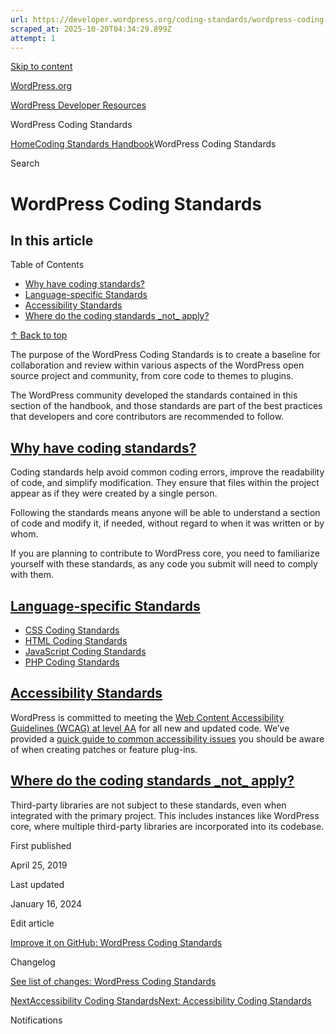 ```yaml
---
url: https://developer.wordpress.org/coding-standards/wordpress-coding-standards
scraped_at: 2025-10-20T04:34:29.899Z
attempt: 1
---
```


[Skip to content](https://developer.wordpress.org/coding-standards/wordpress-coding-standards/#wp--skip-link--target)

[WordPress.org](https://wordpress.org/)

[WordPress Developer Resources](https://developer.wordpress.org/)

WordPress Coding Standards


[Home](https://developer.wordpress.org/)[Coding Standards Handbook](https://developer.wordpress.org/coding-standards/)WordPress Coding Standards

Search

# WordPress Coding Standards

## In this article

Table of Contents

- [Why have coding standards?](https://developer.wordpress.org/coding-standards/wordpress-coding-standards/#why-have-coding-standards)
- [Language-specific Standards](https://developer.wordpress.org/coding-standards/wordpress-coding-standards/#language-specific-standards)
- [Accessibility Standards](https://developer.wordpress.org/coding-standards/wordpress-coding-standards/#accessibility-standards)
- [Where do the coding standards \_not\_ apply?](https://developer.wordpress.org/coding-standards/wordpress-coding-standards/#where-do-the-coding-standards-_not_-apply)

[↑ Back to top](https://developer.wordpress.org/coding-standards/wordpress-coding-standards/#wp--skip-link--target)

The purpose of the WordPress Coding Standards is to create a baseline for collaboration and review within various aspects of the WordPress open source project and community, from core code to themes to plugins.

The WordPress community developed the standards contained in this section of the handbook, and those standards are part of the best practices that developers and core contributors are recommended to follow.

## [Why have coding standards?](https://developer.wordpress.org/coding-standards/wordpress-coding-standards/\#why-have-coding-standards)

Coding standards help avoid common coding errors, improve the readability of code, and simplify modification. They ensure that files within the project appear as if they were created by a single person.

Following the standards means anyone will be able to understand a section of code and modify it, if needed, without regard to when it was written or by whom.

If you are planning to contribute to WordPress core, you need to familiarize yourself with these standards, as any code you submit will need to comply with them.

## [Language-specific Standards](https://developer.wordpress.org/coding-standards/wordpress-coding-standards/\#language-specific-standards)

- [CSS Coding Standards](https://developer.wordpress.org/coding-standards/wordpress-coding-standards/css/)
- [HTML Coding Standards](https://developer.wordpress.org/coding-standards/wordpress-coding-standards/html/)
- [JavaScript Coding Standards](https://developer.wordpress.org/coding-standards/wordpress-coding-standards/javascript/)
- [PHP Coding Standards](https://developer.wordpress.org/coding-standards/wordpress-coding-standards/php/)

## [Accessibility Standards](https://developer.wordpress.org/coding-standards/wordpress-coding-standards/\#accessibility-standards)

WordPress is committed to meeting the [Web Content Accessibility Guidelines (WCAG) at level AA](https://www.w3.org/TR/WCAG20/) for all new and updated code. We’ve provided a [quick guide to common accessibility issues](https://developer.wordpress.org/coding-standards/wordpress-coding-standards/accessibility/) you should be aware of when creating patches or feature plug-ins.

## [Where do the coding standards \_not\_ apply?](https://developer.wordpress.org/coding-standards/wordpress-coding-standards/\#where-do-the-coding-standards-_not_-apply)

Third-party libraries are not subject to these standards, even when integrated with the primary project. This includes instances like WordPress core, where multiple third-party libraries are incorporated into its codebase.

First published

April 25, 2019

Last updated

January 16, 2024

Edit article

[Improve it on GitHub: WordPress Coding Standards](https://github.com/WordPress/wpcs-docs/edit/master/wordpress-coding-standards.md)

Changelog

[See list of changes: WordPress Coding Standards](https://github.com/WordPress/wpcs-docs/commits/master/wordpress-coding-standards.md)

[NextAccessibility Coding StandardsNext: Accessibility Coding Standards](https://developer.wordpress.org/coding-standards/wordpress-coding-standards/accessibility/)

Notifications